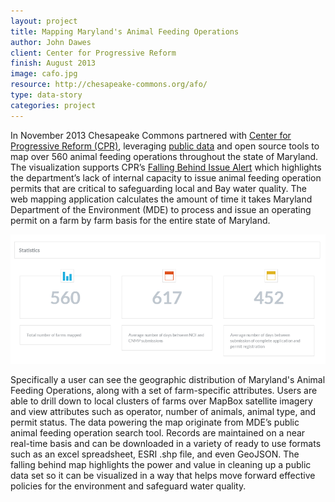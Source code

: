 ```yaml
---
layout: project
title: Mapping Maryland's Animal Feeding Operations
author: John Dawes
client: Center for Progressive Reform
finish: August 2013
image: cafo.jpg
resource: http://chesapeake-commons.org/afo/
type: data-story
categories: project
---
```


In November 2013 Chesapeake Commons partnered with [Center for Progressive Reform (CPR)](http://www.progressivereform.org/), leveraging [public data](http://www.mde.state.md.us/programs/Land/RecyclingandOperationsprogram/AFO/Pages/CAFO.aspx) and open source tools to map over 560 animal feeding operations throughout the state of Maryland.  The visualization supports CPR’s [Falling Behind Issue Alert](http://www.progressivereform.org/MD_CAFO_Permitting_1310.cfm) which highlights the department’s lack of internal capacity to issue animal feeding operation permits that are critical to safeguarding local and Bay water quality. The web mapping application calculates the amount of time it takes Maryland Department of the Environment (MDE) to process and issue an operating permit on a farm by farm basis for the entire state of Maryland.  

![](/assets/afostats.png)

Specifically a user can see the geographic distribution of Maryland's Animal Feeding Operations, along with a set of farm-specific attributes.  Users are able to drill down to local clusters of farms over MapBox satellite imagery and view attributes such as operator, number of animals, animal type, and permit status.  The data powering the map originate from MDE’s public animal feeding operation search tool.  Records are maintained on a near real-time basis and can be downloaded in a variety of ready to use formats such as an excel spreadsheet, ESRI .shp file, and even GeoJSON.  The falling behind map highlights the power and value in cleaning up a public data set so it can be visualized in a way that helps move forward effective policies for the environment and safeguard water quality.